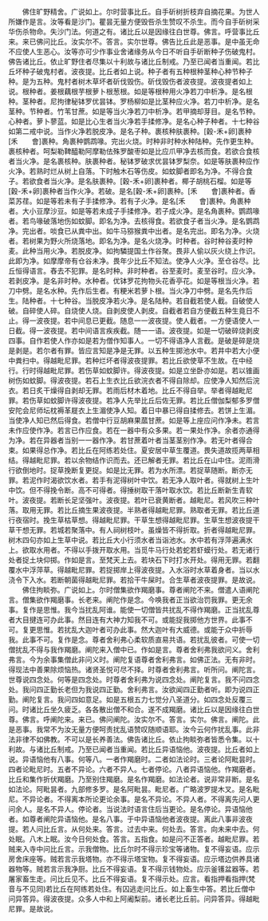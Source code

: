 <!-- { "loadSidebar": true } -->
　　佛住旷野精舍。广说如上。尔时营事比丘。自手斫树折枝弃自摘花果。为世人所嫌作是言。汝等看是沙门。瞿昙无量方便毁呰杀生赞叹不杀生。而今自手斫树采华伤杀物命。失沙门法。何道之有。诸比丘以是因缘往白世尊。佛言。呼营事比丘来。来已佛问比丘。汝实尔不。答言。实尔世尊。佛告比丘此是恶事。是中虽无命不应使人生恶心。汝等亦可少作事业舍诸缘务从今日不听自手斫断种子伤破鬼村。佛告诸比丘。依止旷野住者尽集以十利故与诸比丘制戒。乃至已闻者当重闻。若比丘坏种子破鬼村者。波夜提。比丘者如上说。种子者有五种根种茎种心种节种子种。是为五种。鬼村者树木草坏者斫伐毁伤。斫伐毁伤者波夜提。波夜提者如上说。根种者。姜根藕根芋根萝卜根葱根。如是等根种用火净若刀中析净。是名根种。茎种者。尼拘律秘钵罗优昙钵。罗杨柳如是比茎种应火净。若刀中析净。是名茎种。节种者。竹苇甘蔗。如是等当火净若刀中析净。若甲摘却芽目。是名节种。心种者。萝卜蓼蓝。如是比心生者当火净若手揉修净。是名心种子种者。十七种谷如第二戒中说。当作火净若脱皮净。是名子种。裹核种肤裹种。[穀-禾+卵]裹种[禾　　會]裹种。角裹种鹦鹉喙。完出火烧。时种非时种水种陆种。先作更生种。裹核种者。呵梨勒鞞醯勒阿摩勒佉殊罗酸枣如是比应爪甲净去核而食。若欲合食核者当火净。是名裹核种。肤裹种者。秘钵罗破求优昙钵罗梨奈。如是等肤裹种应作火净。若熟时烂从树上自落。下时触木石等伤皮。如蚊脚者即名为净。不得合食子。若欲食者当火净。是名肤裹种。[穀-禾+卵]裹种者。椰子胡桃石榴。如是等[穀-禾+卵]裹种者当作火净。若破。是名[穀-禾+卵]裹种。[禾　　會]裹种者。香菜苏荏。如是等若未有子手揉修净。若有子火净。是名[禾　　會]裹种。角裹种者。大小豆摩沙豆。如是等若未成子手揉修净。若子成火净。是名角裹种。鹦鹉喙者。若鸟喙破落地伤如蚊脚。即名为净。去核得食。若欲食子者当火净。是名鹦鹉净。完出者。啖食已从粪中出。如牛马猕猴粪中出者。是名完出。即名为净。火烧者。若树果为野火所烧落地。即名为净。是名火烧净。时种者。谷时种谷麦时种麦。此种当用火净。若脱皮净。如拘驎提国土作谷聚。畏非人偷以灰火绕上作识。此即为净。如摩摩帝有仓谷未净。畏年少比丘不知法。使净人火净。至仓谷尽。比丘恒得语言。舂去不犯罪。是名时种。非时种者。谷至麦时。麦至谷时。应火净。若剥皮净。是名非时种。水种者。优钵罗花拘物头花香亭花。如是等根当火净。若刀中劈。是名水种。先作后生者。有粳米若萝卜根。当火净刀中劈。是名先作后生。陆种者。十七种谷。当脱皮净若火净。是名陆种。若自截若使人截。自破使人破。自碎使人碎。自烧使人烧。自剥皮使人剥皮。自截者若自方便截五种生竟日不止。得一波夜提。若中间息已更截。随息一一波夜提。使人截者。一方便语使人一日截。得一波夜提。若中间语言疾疾截。随一一语。波夜提。如是一切破碎烧剥皮四事。自作若使人作亦如是若为僧作知事人。一切不得语净人言截。是破是碎是烧是剥是。若尔者有罪。皆应言知是净是无罪。以五种生掷池水中。若井中若大小便中粪扫中。得越毗尼罪。若种烂坏者得波夜提罪。若比丘欲使草不生故。在中经行。行时得越毗尼罪。若伤草如蚊脚许。得波夜提。如是立坐卧亦如是。若以锥画树伤如蚊脚。得波夜提。若石上生衣比丘欲浣衣者不得自除却。应使净人知然后浣衣。若日炙干燥得自剥却无罪。若雨后材木着地。比丘不得自举。举者得越毗尼罪。若伤草如蚊脚许得波夜提。若净人先举比丘后佐无罪。若比丘僧伽梨郁多罗僧安陀会尼师坛枕褥革屣衣上生湄使净人知。着日中暴已得自揉修去。若饼上生湄。当使净人知已然后得食。若僧中行豆胡麻果蓏甘蔗。如是等上座应问作净未。若言未作应使作净。若言已作应食。若在一器中有众多果。若一果处作净。余者亦通得为净。若在异器者当别一一器作净。若甘蔗着叶者当茎茎别作净。若无叶者得合束。如果得总作净。若比丘在阿练若处住。夏安居中草生覆道。畏失道故揽两草相结。得越毗尼罪。若以余物结作识而去。还已解者无罪。若比丘在山中住。泥雨滑行欲倒地时。捉草挽断复更捉。如是比无罪。若为水所漂。若捉草随断。断亦无罪。若泥作时渴欲饮水者。若手有泥得树叶中饮。若无净人取叶者。得就树上生叶中饮。但不得挽令断。高不可得者。得捶树取干落叶取水饮。若比丘断新生青软叶。波夜提。若断长足坚强叶。波夜提。若叶已衰黄断者。越毗尼。若风吹三种叶落。取用无罪。若比丘摘生果波夜提。半熟者得越毗尼罪。熟取者无罪。若比丘道行夜宿时。挽生草枯草想。得越毗尼罪。干草生想得越毗尼罪。生草生想波夜提干草干想无罪。若城若聚落中。有人祠树枝叶。虽燥皆不得折取。折者得越毗尼罪。树木四句亦如上生草中说。若比丘大小行须水者当诣池水。水中若有浮萍遍满水上。欲取水用者。不得以手拨开取水用。当觅牛马行处若蛇若虾蟆行处。若无诸行处者捉土块仰掷。作如是言。至梵天上去。若块石下时打水开处。得用无罪。若翻覆水中浮萍草。得越毗尼罪。若捉掷岸上得波夜提。入水浴时水草着身者。当以水浇令下入水。若断朝菌得越毗尼罪。若拾干牛屎时。合生草者波夜提罪。是故说。
　　佛住拘睒弥。广说如上。尔时僧集欲作羯磨事。尊者阐陀不来。僧遣人语阐陀言。僧集欲作羯磨事。长老来。阐陀作是念。今唤我者正当欲治罚我罪。更无余事。复作是思惟。我今当扰乱阿谁。能使一切僧皆共扰乱不得作羯磨。正当扰乱尊者大目揵连可办此事。然目连有大神力知我不可。或能捉我掷他方世界。此事不可。复更思惟。若扰乱大迦叶者可办此事。然大迦叶有大威德。或能于众中折辱我。此事不可。复作是念。尊者舍利弗心柔软质直易共语。若扰乱彼者。可使一切僧扰乱不得与我作羯磨。阐陀来入僧中已。作如是言。尊者舍利弗我欲问义。舍利弗言。今为余事集僧此非问义时。阐陀复语尊者舍利弗言。如佛正法。无有非时。得现法中善果除烦恼热。诸贤圣悦可尽不择。时尊者舍利弗言。听所问。阐陀言。世尊说四念处。何等是四念处。时尊者舍利弗为说四念处。阐陀复言。我不问四念处。我问四正勤长老但为我说四正勤。舍利弗言。汝欲闻四正勤者听。即为说四正勤。阐陀复言。我问四如意足。如是五根五力七觉分八圣道分。如四念处反覆三问。时诸比丘坐久疲乏。各各散出僧不和合。遂不成羯磨。诸比丘以是因缘往白世尊。佛言。呼阐陀来。来已。佛问阐陀。汝实尔不。答言。实尔。佛言。阐陀。此是恶事。我常不为汝无量方便呵责扰乱语赞叹随顺语耶。汝今云何作扰乱事。此非法非律不如佛教。不可以是长养善法。佛告诸比丘。依止拘睒弥者皆悉令集。以十利故。与诸比丘制戒。乃至已闻者当重闻。若比丘异语恼他。波夜提。比丘者如上说。异语恼他有八事。何等八。一者作羯磨时。二者如法论时。三者论阿毗昙时。四者论毗尼时。五者不异论。六者不异人。七者停论。八者异语恼他。作羯磨者。比丘和集作折伏羯磨。乃至别住羯磨。是名作羯磨。如法论者。说非常非断。是名如法论。阿毗昙者。九部修多罗。是名阿毗昙。毗尼者。广略波罗提木叉。是名毗尼。不异论者。不得离本所论更论余事。是名不异论。不异人者。不得离先问人更问余人。是名不异人。停论者。当说法时语言住后当更论。是名停论。异语恼他者。如尊者阐陀异语恼他。是名八事。于中异语恼他者波夜提。离此八事非波夜提。若人问比丘言。从何处来。答言。过去中来。何处去。答言。向未来中去。何处眠。八木上眠。汝今日何处食。答言。五指食。如是问不正答者。越毗尼罪。若贼来入寺中问比丘言。示我僧物。比丘尔时不得示珍宝等诸物。复不得妄语。应示房舍床座等。贼若言示我塔物。亦不得示塔宝物。复不得妄语。应示塔边供养具诸器物等。贼若言示我净厨。比丘不得妄语。复不得示钱物处。应示釜镬盆器等。若屠家畜生走。问比丘见不。比丘不得妄语。复不得示处。应言。看指押看指押(梵音与不见同)若比丘在阿练若处住。有囚逃走问比丘。如上畜生中答。若比丘僧中问异答异。得波夜提。众多人中和上阿阇梨前。诸长老比丘前。问异答异。得越毗尼罪。是故说。
